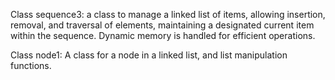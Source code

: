Class sequence3: a class to manage a linked list of items, allowing insertion, removal, and traversal of elements, maintaining a designated current item within the sequence. Dynamic memory is handled for efficient operations.

Class node1: A class for a node in a linked list, and list manipulation functions.
